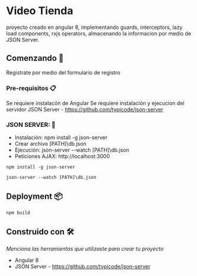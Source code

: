 # Video Tienda
proyecto creado en angular 8, implementando guards, interceptors, lazy load components, rxjs operators, almacenando la informacion por medio de JSON Server.

## Comenzando 🚀

Registrate por medio del formulario de registro 


### Pre-requisitos 📋
Se requiere instalacón de Angular
Se requiere instalación y ejecucion del servidor JSON Server - https://github.com/typicode/json-server


### JSON SERVER: 🔧

* Instalación: npm install -g json-server
* Crear archivo [PATH]\db.json
* Ejecución: json-server --watch [PATH]\db.json
* Peticiones AJAX: http://localhost:3000

```
npm install -g json-server

json-server --watch [PATH]\db.json

```

## Deployment 📦

```
npm build
```

## Construido con 🛠️

_Menciona las herramientas que utilizaste para crear tu proyecto_

* Angular 8
* JSON Server - https://github.com/typicode/json-server

